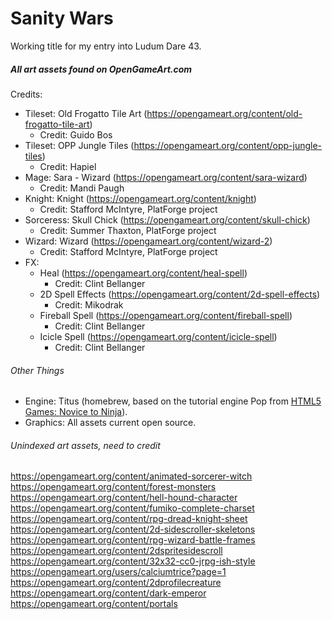 # Sanity Wars

Working title for my entry into Ludum Dare 43.


##### All art assets found on OpenGameArt.com
Credits:
- Tileset: Old Frogatto Tile Art (https://opengameart.org/content/old-frogatto-tile-art)
  - Credit: Guido Bos
- Tileset: OPP Jungle Tiles (https://opengameart.org/content/opp-jungle-tiles)
  - Credit: Hapiel
- Mage: Sara - Wizard (https://opengameart.org/content/sara-wizard)
  - Credit: Mandi Paugh
- Knight: Knight (https://opengameart.org/content/knight)
  - Credit: Stafford McIntyre, PlatForge project
- Sorceress: Skull Chick (https://opengameart.org/content/skull-chick)
  - Credit: Summer Thaxton, PlatForge project
- Wizard: Wizard (https://opengameart.org/content/wizard-2)
  - Credit: Stafford McIntyre, PlatForge project
- FX:
  - Heal (https://opengameart.org/content/heal-spell)
    - Credit: Clint Bellanger
  - 2D Spell Effects (https://opengameart.org/content/2d-spell-effects)
    - Credit: Mikodrak
  - Fireball Spell (https://opengameart.org/content/fireball-spell)
    - Credit: Clint Bellanger
  - Icicle Spell (https://opengameart.org/content/icicle-spell)
    - Credit: Clint Bellanger

###### Other Things
- Engine: Titus (homebrew, based on the tutorial engine Pop from [HTML5 Games: Novice to Ninja](https://github.com/spbooks/html5games1)).
- Graphics: All assets current open source.

###### Unindexed art assets, need to credit
https://opengameart.org/content/animated-sorcerer-witch
https://opengameart.org/content/forest-monsters
https://opengameart.org/content/hell-hound-character
https://opengameart.org/content/fumiko-complete-charset
https://opengameart.org/content/rpg-dread-knight-sheet
https://opengameart.org/content/2d-sidescroller-skeletons
https://opengameart.org/content/rpg-wizard-battle-frames
https://opengameart.org/content/2dspritesidescroll
https://opengameart.org/content/32x32-cc0-jrpg-ish-style
https://opengameart.org/users/calciumtrice?page=1
https://opengameart.org/content/2dprofilecreature
https://opengameart.org/content/dark-emperor
https://opengameart.org/content/portals